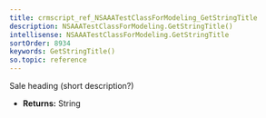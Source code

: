 ```yaml
---
title: crmscript_ref_NSAAATestClassForModeling_GetStringTitle
description: NSAAATestClassForModeling.GetStringTitle()
intellisense: NSAAATestClassForModeling.GetStringTitle
sortOrder: 8934
keywords: GetStringTitle()
so.topic: reference
---
```



Sale heading (short description?)



* **Returns:** String


